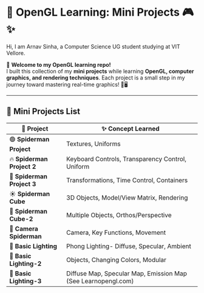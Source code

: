 # 🚀 OpenGL Learning: Mini Projects 🎮✨  

Hi, I am Arnav Sinha, a Computer Science UG student studying at VIT Vellore.

👋 **Welcome to my OpenGL learning repo!**  
I built this collection of my **mini projects** while learning **OpenGL, computer graphics, and rendering techniques**. Each project is a small step in my journey toward mastering real-time graphics! 🎨🖥️  

---

## 📜 Mini Projects List  

| 🚀 Project | ✨ Concept Learned |
|------------|------------------|
| 🟢 **Spiderman Project** | Textures, Uniforms |
| 🔥 **Spiderman Project 2** | Keyboard Controls, Transparency Control, Uniform |
| 🥇 **Spiderman Project 3** | Transformations, Time Control, Containers |
| ☀️ **Spiderman Cube** | 3D Objects, Model/View Matrix, Rendering |
| 🐇 **Spiderman Cube-2** | Multiple Objects, Orthos/Perspective |
| 👾 **Camera Spiderman** | Camera, Key Functions, Movement |
| 🛜 **Basic Lighting** | Phong Lighting- Diffuse, Specular, Ambient |
| 🎨 **Basic Lighting-2** | Objects, Changing Colors, Modular |
| 🤖 **Basic Lighting-3** | Diffuse Map, Specular Map, Emission Map (See Learnopengl.com) |


